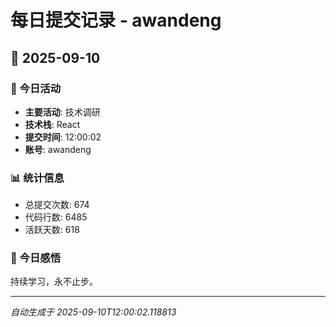 # 每日提交记录 - awandeng

## 📅 2025-09-10

### 🎯 今日活动
- **主要活动**: 技术调研
- **技术栈**: React
- **提交时间**: 12:00:02
- **账号**: awandeng

### 📊 统计信息
- 总提交次数: 674
- 代码行数: 6485
- 活跃天数: 618

### 💭 今日感悟
持续学习，永不止步。

---
*自动生成于 2025-09-10T12:00:02.118813*
